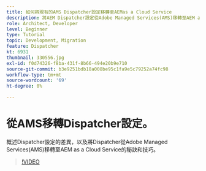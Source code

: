 ```yaml
---
title: 如何將現有的AMS Dispatcher設定移轉至AEMas a Cloud Service
description: 將AEM Dispatcher設定從Adobe Managed Services(AMS)移轉至AEM as a Cloud Service的提示與秘訣。
role: Architect, Developer
level: Beginner
type: Tutorial
topic: Development, Migration
feature: Dispatcher
kt: 6931
thumbnail: 330556.jpg
exl-id: f0d74326-f8ba-431f-8b66-494e20b9e710
source-git-commit: b3e9251bdb18a008be95c1fa9e5c79252a74fc98
workflow-type: tm+mt
source-wordcount: '69'
ht-degree: 0%

---
```


# 從AMS移轉Dispatcher設定。

概述Dispatcher設定的差異，以及將Dispatcher從Adobe Managed Services(AMS)移轉至AEM as a Cloud Service的秘訣和技巧。

>[!VIDEO](https://video.tv.adobe.com/v/330556?quality=12&learn=on)
